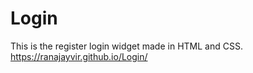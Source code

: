 # Login
This is the register login widget made in HTML and CSS.
https://ranajayvir.github.io/Login/
